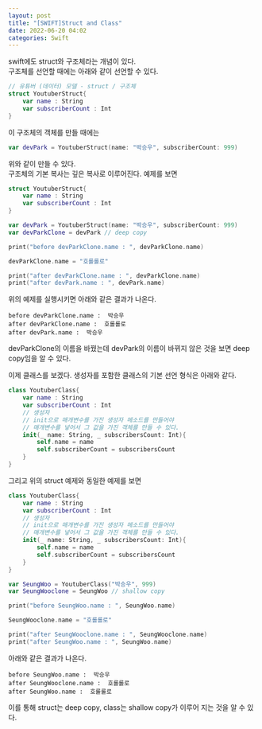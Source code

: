 ```yaml
---
layout: post
title: "[SWIFT]Struct and Class"
date: 2022-06-20 04:02
categories: Swift
---
```

swift에도 struct와 구조체라는 개념이 있다.  
구조체를 선언할 때에는 아래와 같이 선언할 수 있다.
```swift
// 유튜버 (데이터) 모델 - struct / 구조체
struct YoutuberStruct{
    var name : String
    var subscriberCount : Int
}
```
이 구조체의 객체를 만들 때에는
```swift
var devPark = YoutuberStruct(name: "박승우", subscriberCount: 999)
```
위와 같이 만들 수 있다.  
구조체의 기본 복사는 깊은 복사로 이루어진다. 예제를 보면
```swift
struct YoutuberStruct{
    var name : String
    var subscriberCount : Int
}

var devPark = YoutuberStruct(name: "박승우", subscriberCount: 999)
var devParkClone = devPark // deep copy

print("before devParkClone.name : ", devParkClone.name)

devParkClone.name = "호롤롤로"

print("after devParkClone.name : ", devParkClone.name)
print("after devPark.name : ", devPark.name)
```
위의 예제를 실행시키면 아래와 같은 결과가 나온다.
```console
before devParkClone.name :  박승우
after devParkClone.name :  호롤롤로
after devPark.name :  박승우
```
devParkClone의 이름을 바꿨는데 devPark의 이름이 바뀌지 않은 것을 보면 deep copy임을 알 수 있다.  
  
이제 클래스를 보겠다.
생성자를 포함한 클래스의 기본 선언 형식은 아래와 같다.
```swift
class YoutuberClass{
    var name : String
    var subscriberCount : Int
    // 생성자
    // init으로 매개변수를 가진 생성자 메소드를 만들어야
    // 매개변수를 넣어서 그 값을 가진 객체를 만들 수 있다.
    init(_ name: String, _ subscribersCount: Int){
        self.name = name
        self.subscriberCount = subscribersCount
    }
}
```
그리고 위의 struct 예제와 동일한 예제를 보면
```swift
class YoutuberClass{
    var name : String
    var subscriberCount : Int
    // 생성자
    // init으로 매개변수를 가진 생성자 메소드를 만들어야
    // 매개변수를 넣어서 그 값을 가진 객체를 만들 수 있다.
    init(_ name: String, _ subscribersCount: Int){
        self.name = name
        self.subscriberCount = subscribersCount
    }
}

var SeungWoo = YoutuberClass("박승우", 999)
var SeungWooclone = SeungWoo // shallow copy

print("before SeungWoo.name : ", SeungWoo.name)

SeungWooclone.name = "호롤롤로"

print("after SeungWooclone.name : ", SeungWooclone.name)
print("after SeungWoo.name : ", SeungWoo.name)
```
아래와 같은 결과가 나온다.
```console
before SeungWoo.name :  박승우
after SeungWooclone.name :  호롤롤로
after SeungWoo.name :  호롤롤로
```
이를 통해 struct는 deep copy, class는 shallow copy가 이루어 지는 것을 알 수 있다.
